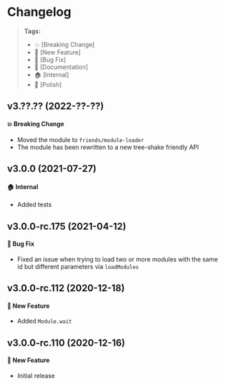 Changelog
=========

> **Tags:**
> - :boom:       [Breaking Change]
> - :rocket:     [New Feature]
> - :bug:        [Bug Fix]
> - :memo:       [Documentation]
> - :house:      [Internal]
> - :nail_care:  [Polish]

## v3.??.?? (2022-??-??)

#### :boom: Breaking Change

* Moved the module to `friends/module-loader`
* The module has been rewritten to a new tree-shake friendly API

## v3.0.0 (2021-07-27)

#### :house: Internal

* Added tests

## v3.0.0-rc.175 (2021-04-12)

#### :bug: Bug Fix

* Fixed an issue when trying to load two or more modules with the same id but different parameters via `loadModules`

## v3.0.0-rc.112 (2020-12-18)

#### :rocket: New Feature

* Added `Module.wait`

## v3.0.0-rc.110 (2020-12-16)

#### :rocket: New Feature

* Initial release
